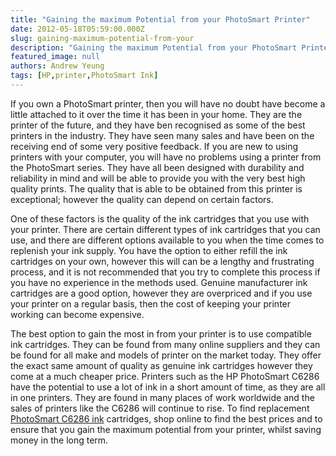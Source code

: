 ```yaml
---
title: "Gaining the maximum Potential from your PhotoSmart Printer"
date: 2012-05-18T05:59:00.000Z
slug: gaining-maximum-potential-from-your
description: "Gaining the maximum Potential from your PhotoSmart Printer"
featured_image: null
authors: Andrew Yeung
tags: [HP,printer,PhotoSmart Ink]
---
```


If you own a PhotoSmart printer, then you will have no doubt have become a little attached to it over the time it has been in your home. They are the printer of the future, and they have ben recognised as some of the best printers in the industry. They have seen many sales and have been on the receiving end of some very positive feedback. If you are new to using printers with your computer, you will have no problems using a printer from the PhotoSmart series. They have all been designed with durability and reliability in mind and will be able to provide you with the very best high quality prints. The quality that is able to be obtained from this printer is exceptional; however the quality can depend on certain factors.

One of these factors is the quality of the ink cartridges that you use with your printer. There are certain different types of ink cartridges that you can use, and there are different options available to you when the time comes to replenish your ink supply. You have the option to either refill the ink cartridges on your own, however this will can be a lengthy and frustrating process, and it is not recommended that you try to complete this process if you have no experience in the methods used. Genuine manufacturer ink cartridges are a good option, however they are overpriced and if you use your printer on a regular basis, then the cost of keeping your printer working can become expensive.

The best option to gain the most in from your printer is to use compatible ink cartridges. They can be found from many online suppliers and they can be found for all make and models of printer on the market today. They offer the exact same amount of quality as genuine ink cartridges however they come at a much cheaper price. Printers such as the HP PhotoSmart C6286 have the potential to use a lot of ink in a short amount of time, as they are all in one printers. They are found in many places of work worldwide and the sales of printers like the C6286 will continue to rise. To find replacement [PhotoSmart C6286 ink](https://www.comboink.com/hp-photosmart-c6286-printer-ink-cartridges) cartridges, shop online to find the best prices and to ensure that you gain the maximum potential from your printer, whilst saving money in the long term.